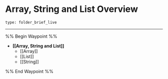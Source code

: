 # Array, String and List Overview
 
```ccard
type: folder_brief_live
```
 
___

%% Begin Waypoint %%
- **[[Array, String and List]]**
	- [[Array]]
	- [[List]]
	- [[String]]

%% End Waypoint %%